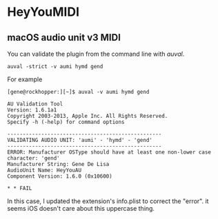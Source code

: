# HeyYouMIDI
## macOS audio unit v3 MIDI

You can validate the plugin from the command line with *auval*.

```
auval -strict -v aumi hymd gend
```

For example
```
[gene@rockhopper:][~]$ auval -v aumi hymd gend

AU Validation Tool
Version: 1.6.1a1
Copyright 2003-2013, Apple Inc. All Rights Reserved.
Specify -h (-help) for command options

--------------------------------------------------
VALIDATING AUDIO UNIT: 'aumi' - 'hymd' - 'gend'
--------------------------------------------------
ERROR: Manufacturer OSType should have at least one non-lower case character: 'gend'
Manufacturer String: Gene De Lisa
AudioUnit Name: HeyYouAU
Component Version: 1.6.0 (0x10600)

* * FAIL
```
In this case, I updated the extension's info.plist to correct the "error". it seems iOS doesn't care about this uppercase thing.
